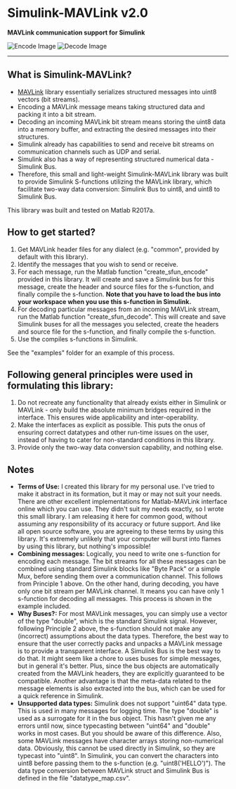 # Simulink-MAVLink v2.0
**MAVLink communication support for Simulink**

![Encode Image](https://raw.githubusercontent.com/aditya00j/simulink_mavlink/master/images/example_encode.PNG)
![Decode Image](https://raw.githubusercontent.com/aditya00j/simulink_mavlink/master/images/example_decode.PNG)
___

## What is Simulink-MAVLink?
 * [MAVLink] library essentially serializes structured messages into uint8 vectors (bit streams).
 * Encoding a MAVLink message means taking structured data and packing it into a bit stream.
 * Decoding an incoming MAVLink bit stream means storing the uint8 data into a memory buffer, and extracting the desired messages into their structures.
 * Simulink already has capabilities to send and receive bit streams on communication channels such as UDP and serial.
 * Simulink also has a way of representing structured numerical data - Simulink Bus.
 * Therefore, this small and light-weight Simulink-MAVLink library was built to provide Simulink S-functions utilizing the MAVLink library, which facilitate two-way data conversion: Simulink Bus to uint8, and uint8 to Simulink Bus.

This library was built and tested on Matlab R2017a.

[MAVLink]: https://github.com/mavlink/mavlink

 ## How to get started?
  1. Get MAVLink header files for any dialect (e.g. "common", provided by default with this library).
  2. Identify the messages that you wish to send or receive.
  3. For each message, run the Matlab function "create_sfun_encode" provided in this library. It will create and save a Simulink bus for this message, create the header and source files for the s-function, and finally compile the s-function. **Note that you have to load the bus into your workspace when you use this s-function in Simulink.**
  4. For decoding particular messages from an incoming MAVLink stream, run the Matlab function "create_sfun_decode". This will create and save Simulink buses for all the messages you selected, create the headers and source file for the s-function, and finally compile the s-function.
  5. Use the compiles s-functions in Simulink.

  See the "examples" folder for an example of this process.


  ## Following general principles were used in formulating this library:
   1. Do not recreate any functionality that already exists either in Simulink or MAVLink - only build the absolute minimum bridges required in the interface. This ensures wide applicability and inter-operability.
   2. Make the interfaces as explicit as possible. This puts the onus of ensuring correct datatypes and other run-time issues on the user, instead of having to cater for non-standard conditions in this library.
   3. Provide only the two-way data conversion capability, and nothing else.


  ## Notes
   * **Terms of Use:** I created this library for my personal use. I've tried to make it abstract in its formation, but it may or may not suit your needs. There are other excellent implementations for Matlab-MAVLink interface online which you can use. They didn't suit my needs exactly, so I wrote this small library. I am releasing it here for common good, without assuming any responsibility of its accuracy or future support. And like all open source software, you are agreeing to these terms by using this library. It's extremely unlikely that your computer will burst into flames by using this library, but nothing's impossible!
   * **Combining messages:** Logically, you need to write one s-function for encoding each message. The bit streams for all these messages can be combined using standard Simulink blocks like "Byte Pack" or a simple Mux, before sending them over a communication channel. This follows from Principle 1 above. On the other hand, during decoding, you have only one bit stream per MAVLink channel. It means you can have only 1 s-function for decoding all messages. This process is shown in the example included.
   * **Why Buses?:** For most MAVLink messages, you can simply use a vector of the type "double", which is the standard Simulink signal. However, following Principle 2 above, the s-function should not make any (incorrect) assumptions about the data types. Therefore, the best way to ensure that the user correctly packs and unpacks a MAVLink message is to provide a transparent interface. A Simulink Bus is the best way to do that. It might seem like a chore to uses buses for simple messages, but in general it's better. Plus, since the bus objects are automatically created from the MAVLink headers, they are explicitly guaranteed to be compatible. Another advantage is that the meta-data related to the message elements is also extracted into the bus, which can be used for a quick reference in Simulink.
   * **Unsupported data types:** Simulink does not support "uint64" data type. This is used in many messages for logging time. The type "double" is used as a surrogate for it in the bus object. This hasn't given me any errors until now, since typecasting between "uint64" and "double" works in most cases. But you should be aware of this difference. Also, some MAVLink messages have character arrays storing non-numerical data. Obviously, this cannot be used directly in Simulink, so they are typecast into "uint8". In Simulink, you can convert the characters into uint8 before passing them to the s-function (e.g. "uint8('HELLO')"). The data type conversion between MAVLink struct and Simulink Bus is defined in the file "datatype_map.csv".
